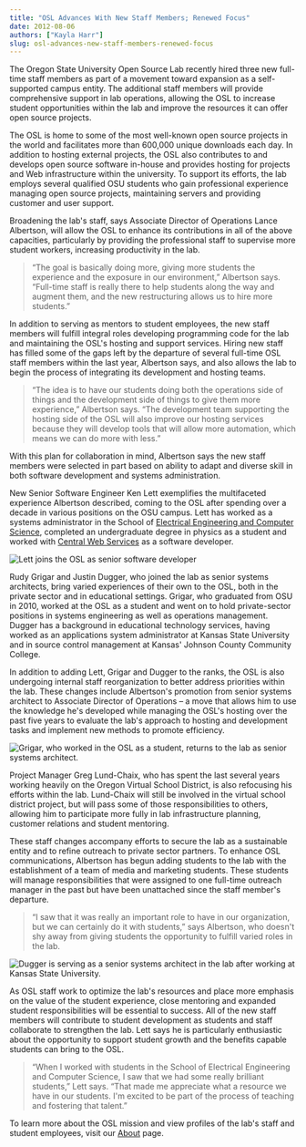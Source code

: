 ```yaml
---
title: "OSL Advances With New Staff Members; Renewed Focus"
date: 2012-08-06
authors: ["Kayla Harr"]
slug: osl-advances-new-staff-members-renewed-focus
---
```


The Oregon State University Open Source Lab recently hired three new full-time staff members as part of a movement
toward expansion as a self-supported campus entity. The additional staff members will provide comprehensive support in
lab operations, allowing the OSL to increase student opportunities within the lab and improve the resources it can offer
open source projects.

The OSL is home to some of the most well-known open source projects in the world and facilitates more than 600,000
unique downloads each day. In addition to hosting external projects, the OSL also contributes to and develops open
source software in-house and provides hosting for projects and Web infrastructure within the university. To support its
efforts, the lab employs several qualified OSU students who gain professional experience managing open source projects,
maintaining servers and providing customer and user support.

Broadening the lab's staff, says Associate Director of Operations Lance Albertson, will allow the OSL to enhance its
contributions in all of the above capacities, particularly by providing the professional staff to supervise more student
workers, increasing productivity in the lab.

> “The goal is basically doing more, giving more students the experience and the exposure in our environment,” Albertson
> says. “Full-time staff is really there to help students along the way and augment them, and the new restructuring
> allows us to hire more students.”

In addition to serving as mentors to student employees, the new staff members will fulfill integral roles developing
programming code for the lab and maintaining the OSL's hosting and support services. Hiring new staff has filled some of
the gaps left by the departure of several full-time OSL staff members within the last year, Albertson says, and also
allows the lab to begin the process of integrating its development and hosting teams.

> “The idea is to have our students doing both the operations side of things and the development side of things to give
> them more experience,” Albertson says. “The development team supporting the hosting side of the OSL will also improve
> our hosting services because they will develop tools that will allow more automation, which means we can do more with
> less.”

With this plan for collaboration in mind, Albertson says the new staff members were selected in part based on ability to
adapt and diverse skill in both software development and systems administration.

New Senior Software Engineer Ken Lett exemplifies the multifaceted experience Albertson described, coming to the OSL
after spending over a decade in various positions on the OSU campus. Lett has worked as a systems administrator in the
School of [Electrical Engineering and Computer Science](http://eecs.oregonstate.edu/), completed an undergraduate degree
in physics as a student and worked with [Central Web Services](http://oregonstate.edu/cws/) as a software developer.

![Lett joins the OSL as senior software developer](/images/KenLettBioPicsm.jpg#center)

Rudy Grigar and Justin Dugger, who joined the lab as senior systems architects, bring varied experiences of their own to
the OSL, both in the private sector and in educational settings. Grigar, who graduated from OSU in 2010, worked at the
OSL as a student and went on to hold private-sector positions in systems engineering as well as operations management.
Dugger has a background in educational technology services, having worked as an applications system administrator at
Kansas State University and in source control management at Kansas' Johnson County Community College.

In addition to adding Lett, Grigar and Dugger to the ranks, the OSL is also undergoing internal staff reorganization to
better address priorities within the lab. These changes include Albertson's promotion from senior systems architect to
Associate Director of Operations – a move that allows him to use the knowledge he's developed while managing the OSL's
hosting over the past five years to evaluate the lab's approach to hosting and development tasks and implement new
methods to promote efficiency.

![Grigar, who worked in the OSL as a student, returns to the lab as senior systems architect.](/images/RudyGrigarBiopic.jpg#center)

Project Manager Greg Lund-Chaix, who has spent the last several years working heavily on the Oregon Virtual School
District, is also refocusing his efforts within the lab. Lund-Chaix will still be involved in the virtual school
district project, but will pass some of those responsibilities to others, allowing him to participate more fully in lab
infrastructure planning, customer relations and student mentoring.

These staff changes accompany efforts to secure the lab as a sustainable entity and to refine outreach to private sector
partners. To enhance OSL communications, Albertson has begun adding students to the lab with the establishment of a team
of media and marketing students. These students will manage responsibilities that were assigned to one full-time
outreach manager in the past but have been unattached since the staff member's departure.

> “I saw that it was really an important role to have in our organization, but we can certainly do it with students,”
> says Albertson, who doesn't shy away from giving students the opportunity to fulfill varied roles in the lab.

![Dugger is serving as a senior systems architect in the lab after working at Kansas State University.](/images/JustinDuggerbiopicsm.jpg#center)

As OSL staff work to optimize the lab's resources and place more emphasis on the value of the student experience, close
mentoring and expanded student responsibilities will be essential to success. All of the new staff members will
contribute to student development as students and staff collaborate to strengthen the lab. Lett says he is particularly
enthusiastic about the opportunity to support student growth and the benefits capable students can bring to the OSL.

> “When I worked with students in the School of Electrical Engineering and Computer Science, I saw that we had some
> really brilliant students,” Lett says. “That made me appreciate what a resource we have in our students. I'm excited
> to be part of the process of teaching and fostering that talent.”

To learn more about the OSL mission and view profiles of the lab's staff and student employees, visit our
[About](/about) page.
